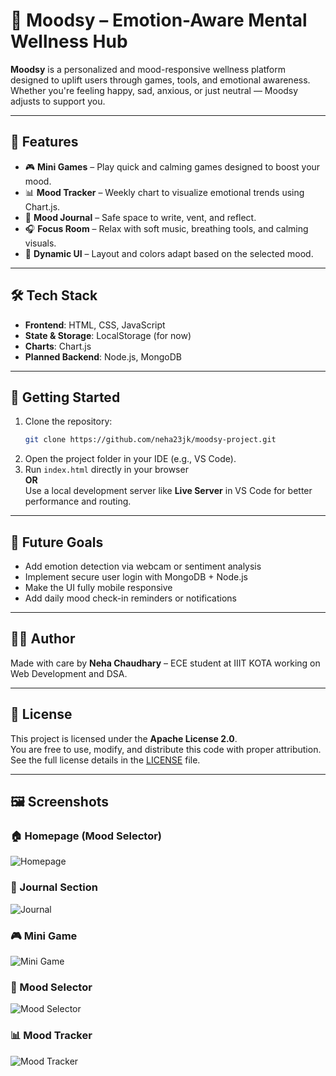 # 🌈 Moodsy – Emotion-Aware Mental Wellness Hub

**Moodsy** is a personalized and mood-responsive wellness platform designed to uplift users through games, tools, and emotional awareness. Whether you're feeling happy, sad, anxious, or just neutral — Moodsy adjusts to support you.

---

## 🎯 Features

- 🎮 **Mini Games** – Play quick and calming games designed to boost your mood.
- 📊 **Mood Tracker** – Weekly chart to visualize emotional trends using Chart.js.
- 📔 **Mood Journal** – Safe space to write, vent, and reflect.
- 🎧 **Focus Room** – Relax with soft music, breathing tools, and calming visuals.
- 🎨 **Dynamic UI** – Layout and colors adapt based on the selected mood.

---

## 🛠️ Tech Stack

- **Frontend**: HTML, CSS, JavaScript
- **State & Storage**: LocalStorage (for now)
- **Charts**: Chart.js
- **Planned Backend**: Node.js, MongoDB

---

## 🚀 Getting Started

1. Clone the repository:
   ```bash
   git clone https://github.com/neha23jk/moodsy-project.git
2. Open the project folder in your IDE (e.g., VS Code).
3. Run `index.html` directly in your browser  
   **OR**  
   Use a local development server like **Live Server** in VS Code for better performance and routing.

---

## 📌 Future Goals

- Add emotion detection via webcam or sentiment analysis
- Implement secure user login with MongoDB + Node.js
- Make the UI fully mobile responsive
- Add daily mood check-in reminders or notifications

---

## 🧑‍💻 Author

Made with care by **Neha Chaudhary** – ECE student at IIIT KOTA working on Web Development and DSA.

---

## 📄 License

This project is licensed under the **Apache License 2.0**.  
You are free to use, modify, and distribute this code with proper attribution.  
See the full license details in the [LICENSE](LICENSE) file.

---

## 🖼️ Screenshots

### 🏠 Homepage (Mood Selector)
![Homepage](./screenshots/home-page.png)

### 📔 Journal Section
![Journal](./screenshots/journal.png)

### 🎮 Mini Game
![Mini Game](./screenshots/mini-game.png)

### 🎨 Mood Selector
![Mood Selector](./screenshots/mood-selector.png)

### 📊 Mood Tracker
![Mood Tracker](./screenshots/mood-tracker.png)

